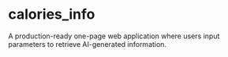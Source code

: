 # calories_info
A production-ready one-page web application where users input parameters to retrieve AI-generated information. 
